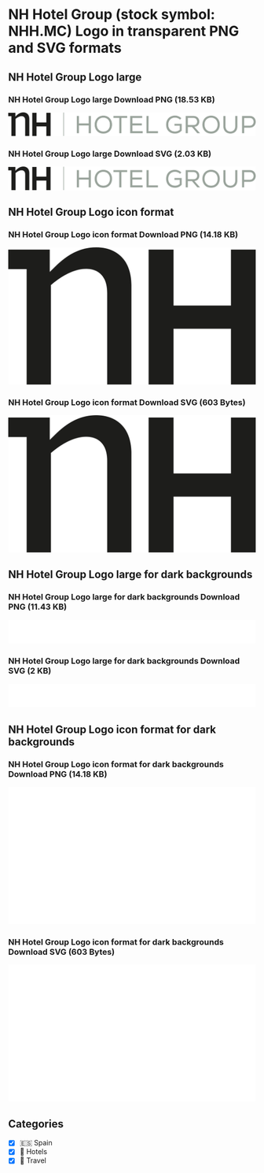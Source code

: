 # NH Hotel Group (stock symbol: NHH.MC) Logo in transparent PNG and SVG formats

## NH Hotel Group Logo large

### NH Hotel Group Logo large Download PNG (18.53 KB)

![NH Hotel Group Logo large Download PNG (18.53 KB)](/img/orig/NHH.MC_BIG-4851c71a.png)

### NH Hotel Group Logo large Download SVG (2.03 KB)

![NH Hotel Group Logo large Download SVG (2.03 KB)](/img/orig/NHH.MC_BIG-35cc35b2.svg)

## NH Hotel Group Logo icon format

### NH Hotel Group Logo icon format Download PNG (14.18 KB)

![NH Hotel Group Logo icon format Download PNG (14.18 KB)](/img/orig/NHH.MC-29ef7872.png)

### NH Hotel Group Logo icon format Download SVG (603 Bytes)

![NH Hotel Group Logo icon format Download SVG (603 Bytes)](/img/orig/NHH.MC-b7f239df.svg)

## NH Hotel Group Logo large for dark backgrounds

### NH Hotel Group Logo large for dark backgrounds Download PNG (11.43 KB)

![NH Hotel Group Logo large for dark backgrounds Download PNG (11.43 KB)](/img/orig/NHH.MC_BIG.D-bedf9376.png)

### NH Hotel Group Logo large for dark backgrounds Download SVG (2 KB)

![NH Hotel Group Logo large for dark backgrounds Download SVG (2 KB)](/img/orig/NHH.MC_BIG.D-b088811e.svg)

## NH Hotel Group Logo icon format for dark backgrounds

### NH Hotel Group Logo icon format for dark backgrounds Download PNG (14.18 KB)

![NH Hotel Group Logo icon format for dark backgrounds Download PNG (14.18 KB)](/img/orig/NHH.MC.D-c675c3c6.png)

### NH Hotel Group Logo icon format for dark backgrounds Download SVG (603 Bytes)

![NH Hotel Group Logo icon format for dark backgrounds Download SVG (603 Bytes)](/img/orig/NHH.MC.D-be851cd5.svg)



## Categories
- [x] 🇪🇸 Spain
- [x] 🏨 Hotels
- [x] 🌴 Travel
